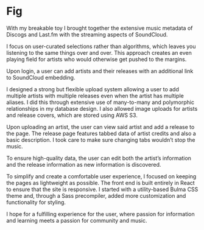 # Fig
With my breakable toy I brought together the extensive music metadata of Discogs and Last.fm with the streaming aspects of SoundCloud.

I focus on user-curated selections rather than algorithms, which leaves you listening to the same things over and over. This approach creates an even playing field for artists who would otherwise get pushed to the margins.

Upon login, a user can add artists and their releases with an additional link to SoundCloud embedding.

I designed a strong but flexible upload system allowing a user to add multiple artists with multiple releases even when the artist has multiple aliases. I did this through extensive use of many-to-many and polymorphic relationships in my database design. I also allowed image uploads for artists and release covers, which are stored using AWS S3.

Upon uploading an artist, the user can view said artist and add a release to the page. The release page features tabbed data of artist credits and also a basic description. I took care to make sure changing tabs wouldn’t stop the music. 

To ensure high-quality data, the user can edit both the artist’s information and the release information as new information is discovered.

To simplify and create a comfortable user experience, I focused on keeping the pages as lightweight as possible. The front end is built entirely in React to ensure that the site is responsive. I started with a utility-based Bulma CSS theme and, through a Sass precompiler, added more customization and functionality for styling.

I hope for a fulfilling experience for the user, where passion for information and learning meets a passion for community and music.

